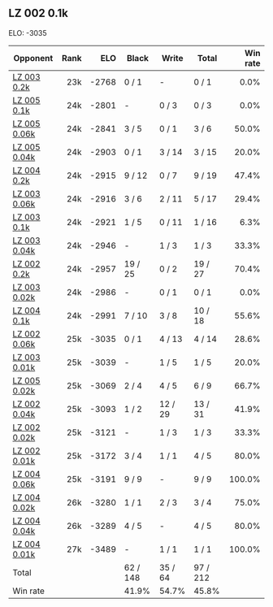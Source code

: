 ## LZ 002 0.1k ##

ELO: -3035

Opponent | Rank | ELO | Black | Write | Total | Win rate
---------|-----:|----:|-------|-------|-------|-------:
[LZ 003 0.2k](LZ%20003%200.2k.md) | 23k | -2768 | 0 / 1 | - | 0 / 1 | 0.0%
[LZ 005 0.1k](LZ%20005%200.1k.md) | 24k | -2801 | - | 0 / 3 | 0 / 3 | 0.0%
[LZ 005 0.06k](LZ%20005%200.06k.md) | 24k | -2841 | 3 / 5 | 0 / 1 | 3 / 6 | 50.0%
[LZ 005 0.04k](LZ%20005%200.04k.md) | 24k | -2903 | 0 / 1 | 3 / 14 | 3 / 15 | 20.0%
[LZ 004 0.2k](LZ%20004%200.2k.md) | 24k | -2915 | 9 / 12 | 0 / 7 | 9 / 19 | 47.4%
[LZ 003 0.06k](LZ%20003%200.06k.md) | 24k | -2916 | 3 / 6 | 2 / 11 | 5 / 17 | 29.4%
[LZ 003 0.1k](LZ%20003%200.1k.md) | 24k | -2921 | 1 / 5 | 0 / 11 | 1 / 16 | 6.3%
[LZ 003 0.04k](LZ%20003%200.04k.md) | 24k | -2946 | - | 1 / 3 | 1 / 3 | 33.3%
[LZ 002 0.2k](LZ%20002%200.2k.md) | 24k | -2957 | 19 / 25 | 0 / 2 | 19 / 27 | 70.4%
[LZ 003 0.02k](LZ%20003%200.02k.md) | 24k | -2986 | - | 0 / 1 | 0 / 1 | 0.0%
[LZ 004 0.1k](LZ%20004%200.1k.md) | 24k | -2991 | 7 / 10 | 3 / 8 | 10 / 18 | 55.6%
[LZ 002 0.06k](LZ%20002%200.06k.md) | 25k | -3035 | 0 / 1 | 4 / 13 | 4 / 14 | 28.6%
[LZ 003 0.01k](LZ%20003%200.01k.md) | 25k | -3039 | - | 1 / 5 | 1 / 5 | 20.0%
[LZ 005 0.02k](LZ%20005%200.02k.md) | 25k | -3069 | 2 / 4 | 4 / 5 | 6 / 9 | 66.7%
[LZ 002 0.04k](LZ%20002%200.04k.md) | 25k | -3093 | 1 / 2 | 12 / 29 | 13 / 31 | 41.9%
[LZ 002 0.02k](LZ%20002%200.02k.md) | 25k | -3121 | - | 1 / 3 | 1 / 3 | 33.3%
[LZ 002 0.01k](LZ%20002%200.01k.md) | 25k | -3172 | 3 / 4 | 1 / 1 | 4 / 5 | 80.0%
[LZ 004 0.06k](LZ%20004%200.06k.md) | 25k | -3191 | 9 / 9 | - | 9 / 9 | 100.0%
[LZ 004 0.02k](LZ%20004%200.02k.md) | 26k | -3280 | 1 / 1 | 2 / 3 | 3 / 4 | 75.0%
[LZ 004 0.04k](LZ%20004%200.04k.md) | 26k | -3289 | 4 / 5 | - | 4 / 5 | 80.0%
[LZ 004 0.01k](LZ%20004%200.01k.md) | 27k | -3489 | - | 1 / 1 | 1 / 1 | 100.0%
Total | | | 62 / 148 | 35 / 64 | 97 / 212 | 
Win rate| | | 41.9% | 54.7% | 45.8% | 

